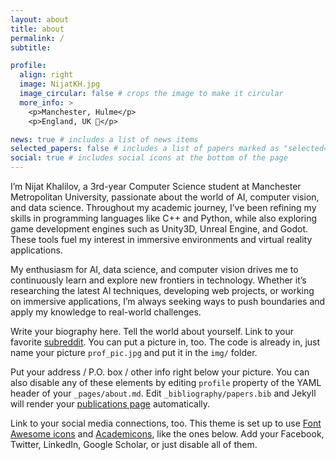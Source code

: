```yaml
---
layout: about
title: about
permalink: /
subtitle:

profile:
  align: right
  image: NijatKH.jpg
  image_circular: false # crops the image to make it circular
  more_info: >
    <p>Manchester, Hulme</p>
    <p>England, UK 📍</p>

news: true # includes a list of news items
selected_papers: false # includes a list of papers marked as "selected={true}"
social: true # includes social icons at the bottom of the page
---
```


I’m Nijat Khalilov, a 3rd-year Computer Science student at Manchester Metropolitan University, passionate about the world of AI, computer vision, and data science. Throughout my academic journey, I’ve been refining my skills in programming languages like C++ and Python, while also exploring game development engines such as Unity3D, Unreal Engine, and Godot. These tools fuel my interest in immersive environments and virtual reality applications.

My enthusiasm for AI, data science, and computer vision drives me to continuously learn and explore new frontiers in technology. Whether it’s researching the latest AI techniques, developing web projects, or working on immersive applications, I’m always seeking ways to push boundaries and apply my knowledge to real-world challenges.

Write your biography here. Tell the world about yourself. Link to your favorite [subreddit](http://reddit.com). You can put a picture in, too. The code is already in, just name your picture `prof_pic.jpg` and put it in the `img/` folder.

Put your address / P.O. box / other info right below your picture. You can also disable any of these elements by editing `profile` property of the YAML header of your `_pages/about.md`. Edit `_bibliography/papers.bib` and Jekyll will render your [publications page](/al-folio/publications/) automatically.

Link to your social media connections, too. This theme is set up to use [Font Awesome icons](https://fontawesome.com/) and [Academicons](https://jpswalsh.github.io/academicons/), like the ones below. Add your Facebook, Twitter, LinkedIn, Google Scholar, or just disable all of them.
